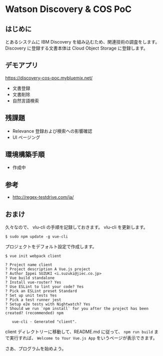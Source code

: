 # Watson Discovery & COS PoC

## はじめに
とあるシステムに IBM Discovery を組み込むため、関連技術の調査をします。Discovery に登録する文書本体は Cloud Object Storage に登録します。

## デモアプリ
https://discovery-cos-poc.mybluemix.net/

* 文書登録
* 文書削除
* 自然言語検索


## 残課題
* Relevance 登録および検索への影響確認
* UI ページング

## 環境構築手順
* 作成中



## 参考
* http://regex-testdrive.com/ja/

## おまけ
久々なので、 vlu-cli の手順を記録しておきます。
vlu-cli を更新します。

```
$ sudo npm update -g vue-cli
```

プロジェクトをデフォルト設定で作成します。
```
$ vue init webpack client

? Project name client
? Project description A Vue.js project
? Author Ippei SUZUKI <i.suzuki@jiec.co.jp>
? Vue build standalone
? Install vue-router? Yes
? Use ESLint to lint your code? Yes
? Pick an ESLint preset Standard
? Set up unit tests Yes
? Pick a test runner jest
? Setup e2e tests with Nightwatch? Yes
? Should we run `npm install` for you after the project has been created? (recommended) npm

   vue-cli · Generated "client".
```

client ディレクトリーに移動して、README.md に従って、 `npm run build` まで実行すれば、 `Welcome to Your Vue.js App` をいうページが表示できます。


さあ、プログラムを始めよう。